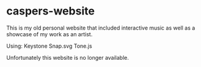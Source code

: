 # caspers-website
This is my old personal website that included interactive music as well as a showcase of my work as an artist.

Using:
Keystone
Snap.svg
Tone.js

Unfortunately this website is no longer available.
